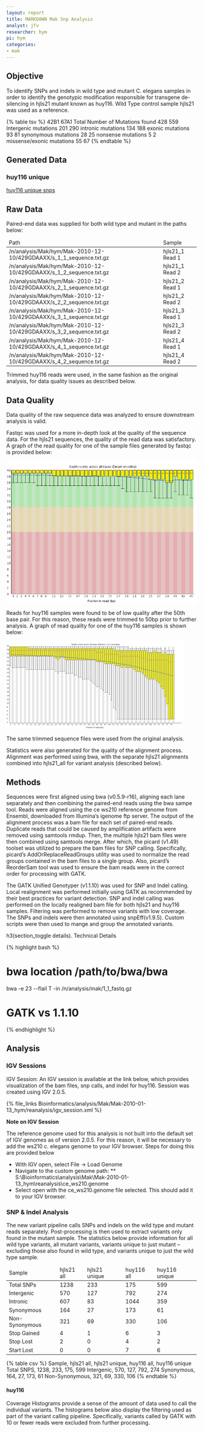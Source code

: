 ```yaml
---
layout: report
title: MARKDOWN Mak Snp Analysis
analyst: jfv
researcher: hym
pi: hym
categories: 
- mak
---
```


## Objective

To identify SNPs and indels in wild type and mutant C. elegans samples in order to identify the genotypic modification responsible for transgene de-silencing in hjIs21 mutant known as huy116. Wild Type control sample hjIs21 was used as a reference.

{% table tsv %}
	42B1	67A1
Total Number of Mutations found	428	559
Intergenic mutations	201	290
intronic mutations	134	188
exonic mutations	93	81
synonymous mutations	28	25
nonsense mutations	5	2
missense/exonic mutations	55	67
{% endtable %}


## Generated Data

### huy116 unique

[huy116 unique snps](data/mak_snp/sample_223b.snps.filtered.unique.short.html)

## Raw Data

Paired-end data was supplied for both wild type and mutant in the paths below:


<table class="basic_table display">
<thead>
<tr><td>Path</td><td>Sample</td></tr>
</thead>
<tbody>
<tr><td>/n/analysis/Mak/hym/Mak-2010-12-10/429GDAAXX/s_1_1_sequence.txt.gz </td><td> hjls21_1 Read 1 </td>
<tr><td> /n/analysis/Mak/hym/Mak-2010-12-10/429GDAAXX/s_1_2_sequence.txt.gz </td><td> hjls21_1 Read 2 </td>
<tr><td> /n/analysis/Mak/hym/Mak-2010-12-10/429GDAAXX/s_2_1_sequence.txt.gz </td><td> hjls21_2 Read 1 </td>
<tr><td> /n/analysis/Mak/hym/Mak-2010-12-10/429GDAAXX/s_2_2_sequence.txt.gz </td><td> hjls21_2 Read 2 </td>
<tr><td> /n/analysis/Mak/hym/Mak-2010-12-10/429GDAAXX/s_3_1_sequence.txt.gz </td><td> hjls21_3 Read 1 </td>
<tr><td> /n/analysis/Mak/hym/Mak-2010-12-10/429GDAAXX/s_3_2_sequence.txt.gz </td><td> hjls21_3 Read 2 </td>
<tr><td> /n/analysis/Mak/hym/Mak-2010-12-10/429GDAAXX/s_4_1_sequence.txt.gz </td><td> hjls21_4 Read 1 </td>
<tr><td> /n/analysis/Mak/hym/Mak-2010-12-10/429GDAAXX/s_4_2_sequence.txt.gz </td><td> hjls21_4 Read 2 </td>
</tbody>
</table>


Trimmed huy116 reads were used, in the same fashion as the original analysis, for data quality issues as described below.

## Data Quality

Data quality of the raw sequence data was analyzed to ensure downstream analysis is valid. 

Fastqc was used for a more in-depth look at the quality of the sequence data. For the hjIs21 sequences, the quality of the read data was satisfactory.  A graph of the read quality for one of the sample files generated by fastqc is provided below:

![base quality](data/mak_snp/per_base_quality.png)

Reads for huy116 samples were found to be of low quality after the 50th base pair. For this reason, these reads were trimmed to 50bp prior to further analysis. A graph of read quality for one of the huy116 samples is shown below:

![bad reads](data/mak_snp/bad_reads.png)

The same trimmed sequence files were used from the original analysis.

Statistics were also generated for the quality of the alignment process. Alignment was performed using bwa, with the separate hjIs21 alignments combined into hjIs21_all for variant analysis (described below).

## Methods

Sequences were first aligned using bwa (v0.5.9-r16), aligning each lane separately and then combining the paired-end reads using the bwa sampe tool. Reads were aligned using the ce ws210 reference genome from Ensembl, downloaded from Illumina’s igenome ftp server. The output of the alignment process was a bam file for each set of paired-end reads. Duplicate reads that could be caused by amplification artifacts were removed using samtools rmdup. Then, the multiple hjIs21 bam files were then combined using samtools merge. After which, the picard (v1.49) toolset was utilized to prepare the bam files for SNP calling. Specifically, picard’s AddOrReplaceReadGroups utility was used to normalize the read groups contained in the bam files to a single group. Also, picard’s ReorderSam tool was used to ensure the bam reads were in the correct order for processing with GATK.

The GATK Unified Genotyper (v1.1.10) was used for SNP and Indel calling. Local realignment was performed initially using GATK as recommended by their best practices for variant detection. SNP and indel calling was performed on the locally realigned bam file for both hjIs21 and huy116 samples. Filtering was performed to remove variants with low coverage. The SNPs and indels were then annotated using snpEff(v1.9.5). Custom scripts were then used to mange and group the annotated variants.

h3(section_toggle details). Technical Details

<div class="details section collapsed">

{% highlight bash %}
# bwa location /path/to/bwa/bwa
bwa -e 23 --flail T -in /n/analysis/mak/1_1_fastq.gz
# GATK vs 1.1.10
{% endhighlight %}

</div>

## Analysis

### IGV Sessions

IGV Session:
An IGV session is available at the link below, which provides visualization of the bam files, snp calls, and indel for huy116. Session was created using IGV 2.0.5.

{% file_links Bioinformatics/analysis/Mak/Mak-2010-01-13_hym/reanalysis/igv_session.xml %}

<div class="note">
<strong>Note on IGV Session</strong>

The reference genome used for this analysis is not built into the default set of IGV genomes as of version 2.0.5. For this reason, it will be necessary to add the ws210 c. elegans genome to your IGV browser. Steps for doing this are provided below

* With IGV open, select File -> Load Genome
* Navigate to the custom genome path:
** S:\Bioinformatics\analysis\Mak\Mak-2010-01-13_hym\reanalysis\ce_ws210.genome
* Select open with the ce_ws210.genome file selected. This should add it to your IGV browser.
</div>

### SNP & Indel Analysis

The new variant pipeline calls SNPs and indels on the wild type and mutant reads separately. Post-processing  is then used to extract variants only found in the mutant sample. The statistics below provide information for all wild type variants, all mutant variants, variants unique to just mutant – excluding those also found in wild type, and variants unique to just the wild type sample.

<table class="data_table display">
<thead>
<tr><td> Sample </td><td> hjIs21 all </td><td> hjIs21 unique </td><td> huy116 all </td><td>  huy116 unique </td></tr>
</thead>
<tbody>
<tr><td> Total SNPs </td><td> 1238 </td><td> 233 </td><td> 175 </td><td> 599 </td></tr>
<tr><td> Intergenic </td><td> 570 </td><td> 127 </td><td> 792 </td><td> 274 </td></tr>
<tr><td> Intronic </td><td> 607 </td><td> 83 </td><td> 1044 </td><td> 359 </td></tr>
<tr><td> Synonymous </td><td> 164 </td><td> 27 </td><td> 173 </td><td> 61 </td></tr>
<tr><td> Non-Synonymous </td><td> 321 </td><td> 69 </td><td> 330 </td><td> 106 </td></tr>
<tr><td> Stop Gained </td><td> 4 </td><td> 1 </td><td> 6 </td><td> 3 </td></tr>
<tr><td> Stop Lost </td><td> 2 </td><td> 0 </td><td> 4 </td><td> 2 </td></tr>
<tr><td> Start Lost </td><td> 0 </td><td> 0 </td><td> 7 </td><td> 6 </td></tr>
</tbody>
</table>

{% table csv %}
Sample, hjIs21 all, hjIs21 unique, huy116 all, huy116 unique
Total SNPS, 1238, 233, 175, 599
Intergenic,  570,  127,  792,  274 
Synonymous, 164,  27,  173,  61 
Non-Synonymous, 321, 69, 330, 106
{% endtable %}

#### huy116

Coverage Histograms provide a sense of the amount of data used to call the individual variants. The histograms below also display the filtering used as part of the variant calling pipeline. Specifically, variants called by GATK with 10 or fewer reads were excluded from further processing.


